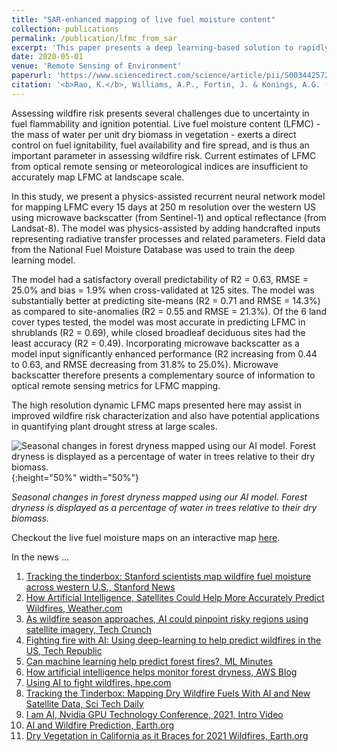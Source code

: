 ```yaml
---
title: "SAR-enhanced mapping of live fuel moisture content"
collection: publications
permalink: /publication/lfmc_from_sar
excerpt: 'This paper presents a deep learning-based solution to rapidly estimate forest dryness across western USA.'
date: 2020-05-01
venue: 'Remote Sensing of Environment'
paperurl: 'https://www.sciencedirect.com/science/article/pii/S003442572030167X'
citation: '<b>Rao, K.</b>, Williams, A.P., Fortin, J. & Konings, A.G. (2020). SAR-enhanced mapping of live fuel moisture content. <i>Remote Sens. Environ.</i>, 245.'
---
```


Assessing wildfire risk presents several challenges due to uncertainty in fuel flammability and ignition potential. Live fuel moisture content (LFMC) - the mass of water per unit dry biomass in vegetation - exerts a direct control on fuel ignitability, fuel availability and fire spread, and is thus an important parameter in assessing wildfire risk. Current estimates of LFMC from optical remote sensing or meteorological indices are insufficient to accurately map LFMC at landscape scale. 

In this study, we present a physics-assisted recurrent neural network model for mapping LFMC every 15 days at 250 m resolution over the western US using microwave backscatter (from Sentinel-1) and optical reflectance (from Landsat-8). The model was physics-assisted by adding handcrafted inputs representing radiative transfer processes and related parameters. Field data from the National Fuel Moisture Database was used to train the deep learning model. 

The model had a satisfactory overall predictability of R2 = 0.63, RMSE = 25.0% and bias = 1.9% when cross-validated at 125 sites. The model was substantially better at predicting site-means (R2 = 0.71 and RMSE = 14.3%) as compared to site-anomalies (R2 = 0.55 and RMSE = 21.3%). Of the 6 land cover types tested, the model was most accurate in predicting LFMC in shrublands (R2 = 0.69), while closed broadleaf deciduous sites had the least accuracy (R2 = 0.49). Incorporating microwave backscatter as a model input significantly enhanced performance (R2 increasing from 0.44 to 0.63, and RMSE decreasing from 31.8% to 25.0%). Microwave backscatter therefore presents a complementary source of information to optical remote sensing metrics for LFMC mapping. 

The high resolution dynamic LFMC maps presented here may assist in improved wildfire risk characterization and also have potential applications in quantifying plant drought stress at large scales.

![Seasonal changes in forest dryness mapped using our AI model. Forest dryness is displayed as a percentage of water in trees relative to their dry biomass.](/images/lfmc.gif){:height="50%" width="50%"}

_Seasonal changes in forest dryness mapped using our AI model. Forest dryness is displayed as a percentage of water in trees relative to their dry biomass._

Checkout the live fuel moisture maps on an interactive map <a href="https://kkraoj.users.earthengine.app/view/live-fuel-moisture" target="_blank">here</a>.

In the news ...

1. [Tracking the tinderbox: Stanford scientists map wildfire fuel moisture across western U.S., Stanford News](https://news.stanford.edu/2020/05/21/mapping-dry-wildfire-fuels-ai-new-satellite-data/)
1. [How Artificial Intelligence, Satellites Could Help More Accurately Predict Wildfires, Weather.com](https://weather.com/safety/wildfires/news/2020-06-02-new-research-could-help-predict-wildfires)
1. [As wildfire season approaches, AI could pinpoint risky regions using satellite imagery, Tech Crunch](https://techcrunch.com/2020/05/29/as-wildfire-season-approaches-ai-could-pinpoint-risky-regions-using-satellite-imagery/)
1. [Fighting fire with AI: Using deep-learning to help predict wildfires in the US, Tech Republic](https://www.techrepublic.com/article/fighting-fire-with-ai-using-deep-learning-to-help-predict-wildfires-in-the-us/)
1. [Can machine learning help predict forest fires?, ML Minutes](https://www.mlminutes.com/post/2-krishna-rao-can-machine-learning-help-predict-forest-fires)
1. [How artificial intelligence helps monitor forest dryness, AWS Blog](https://aws.amazon.com/blogs/publicsector/how-artificial-intelligence-helps-monitor-forest-dryness/)
1. [Using AI to fight wildfires, hpe.com](https://www.hpe.com/us/en/insights/articles/using-AI-to-fight-wildfires-2101.html)
1. [Tracking the Tinderbox: Mapping Dry Wildfire Fuels With AI and New Satellite Data, Sci Tech Daily](https://scitechdaily.com/tracking-the-tinderbox-mapping-dry-wildfire-fuels-with-ai-and-new-satellite-data/)
1. [I am AI, Nvidia GPU Technology Conference, 2021, Intro Video](https://www.youtube.com/watch?v=zNX1knTo2F4)
1. <a href="https://earth.org/data_visualization/ai-and-wildfire-prediction/" target="_blank">AI and Wildfire Prediction, Earth.org</a>
1. <a href="https://earth.org/data_visualization/california-2021-wildfire-season/" target="_blank">Dry Vegetation in California as it Braces for 2021 Wildfires, Earth.org</a>
